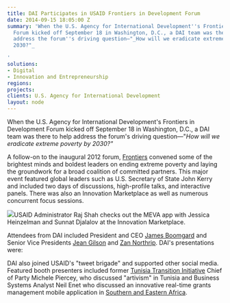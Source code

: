 ```yaml
---
title: DAI Participates in USAID Frontiers in Development Forum
date: 2014-09-15 18:05:00 Z
summary: 'When the U.S. Agency for International Development''s Frontiers in Development
  Forum kicked off September 18 in Washington, D.C., a DAI team was there to help
  address the forum''s driving question—"_How will we eradicate extreme poverty by
  2030?"_

'
solutions:
- Digital
- Innovation and Entrepreneurship
regions: 
projects: 
clients: U.S. Agency for International Development
layout: node
---
```


When the U.S. Agency for International Development's Frontiers in Development Forum kicked off September 18 in Washington, D.C., a DAI team was there to help address the forum's driving question—"_How will we eradicate extreme poverty by 2030?"_

A follow-on to the inaugural 2012 forum, [Frontiers][1] convened some of the brightest minds and boldest leaders on ending extreme poverty and laying the groundwork for a broad coalition of committed partners. This major event featured global leaders such as U.S. Secretary of State John Kerry and included two days of discussions, high-profile talks, and interactive panels. There was also an Innovation Marketplace as well as numerous concurrent focus sessions.

![][2]USAID Administrator Raj Shah checks out the MEVA app with Jessica Heinzelman and Sunnat Djalalov at the Innovation Marketplace.

Attendees from DAI included President and CEO [James Boomgard][3] and Senior Vice Presidents [Jean Gilson][4] and [Zan Northrip][5]. DAI's presentations were:

DAI also joined USAID's "tweet brigade" and supported other social media. Featured booth presenters included former [Tunisia Transition Initiative][6] Chief of Party Michele Piercey, who discussed "artivism" in Tunisia and Business Systems Analyst Neil Enet who discussed an innovative real-time grants management mobile application in [Southern and Eastern Africa][7].

[1]: http://www.usaid.gov/frontiers
[2]: https://assetify-dai.com/news/fronteirs.jpg
[3]: /who-we-are/leadership/james-boomgard
[4]: /who-we-are/leadership/jean-gilson
[5]: /who-we-are/leadership/zan-northrip
[6]: /our-work/projects/tunisia-transition-initiative-tti
[7]: /our-work/projects/east-and-southern-africa-foodtrade-esa
